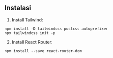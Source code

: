 ## Instalasi
1. Install Tailwind:
```
npm install -D tailwindcss postcss autoprefixer
npx tailwindcss init -p   
```
2. Install React Router:
```
npm install --save react-router-dom
```